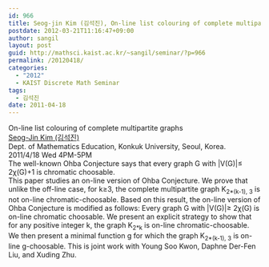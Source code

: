 ```yaml
---
id: 966
title: Seog-jin Kim (김석진), On-line list colouring of complete multipartite graphs
postdate: 2012-03-21T11:16:47+09:00
author: sangil
layout: post
guid: http://mathsci.kaist.ac.kr/~sangil/seminar/?p=966
permalink: /20120418/
categories:
  - "2012"
  - KAIST Discrete Math Seminar
tags:
  - 김석진
date: 2011-04-18
---
```

<div class="talk">
  On-line list colouring of complete multipartite graphs
</div>

<div class="speaker">
  <a href="http://home.konkuk.ac.kr/~skim12/">Seog-Jin Kim (김석진)</a><br /> Dept. of Mathematics Education, Konkuk University, Seoul, Korea.
</div>

<div class="date">
  2011/4/18 Wed 4PM-5PM</em>
</div>

<div class="abstract">
  The well-known Ohba Conjecture says that every graph G with |V(G)|&le; 2&chi;(G)+1 is chromatic choosable.<br /> This paper studies an on-line version of Ohba Conjecture. We prove that unlike the off-line case, for k&ge;3, the complete multipartite graph K<sub>2*(k-1), 3</sub> is not on-line chromatic-choosable. Based on this result, the on-line version of Ohba Conjecture is modified as follows: Every graph G with |V(G)|&ge; 2&chi;(G) is on-line chromatic choosable. We present an explicit strategy to show that for any positive integer k, the graph K<sub>2*k</sub> is on-line chromatic-choosable. We then present a minimal function g for which the graph K<sub>2*(k-1), 3</sub> is on-line g-choosable. This is joint work with Young Soo Kwon, Daphne Der-Fen Liu, and Xuding Zhu.
</div>